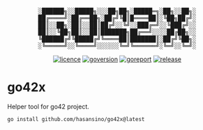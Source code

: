 <!-- markdownlint-disable MD013 MD033 MD041 -->
<div align="center"><pre>
░██████╗░░█████╗░░░██╗██╗░█████═╗░██╗░░██╗░
██╔════╝░██╔══██╗░██╔╝╚█║█════██║░╚██╗██╔╝░
██║░░██╗░██║░░██║██╔╝░░╚╝░░███╔═╝░░╚███╔╝░░
██║░░╚██╗██║░░██║███████╗██╔══╝░░░░██╔██╗░░
╚██████╔╝╚█████╔╝╚════██║███████║░██╔╝╚██╗░
░╚═════╝░░╚════╝░░░░░░╚═╝╚══════╝░╚═╝░░╚═╝░
</pre></div>
<p align="center">
<a href="https://opensource.org/licenses/MIT"><img src="https://img.shields.io/badge/License-MIT-yellow.svg" alt="licence"></a>
<a href="https://golang.org/"><img src="https://img.shields.io/badge/Go-1.24.6-00ADD8?style=flat&logo=go" alt="goversion"></a>
<a href="https://goreportcard.com/report/github.com/hasansino/go42x"><img src="https://goreportcard.com/badge/github.com/hasansino/go42x" alt="goreport"></a>
<a href="https://github.com/hasansino/go42x/releases"><img src="https://img.shields.io/github/v/release/hasansino/go42x" alt="release"></a>
</p>
<!-- markdownlint-enable MD013 MD033 MD041 -->

# go42x

Helper tool for go42 project.

```bash
go install github.com/hasansino/go42x@latest
```

